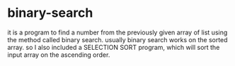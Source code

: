 # binary-search
it is a program to find a number from the previously given array of list using the method called binary search. usually binary search works on the sorted array. so I also included a SELECTION SORT program, which will sort the input array on the ascending order.
